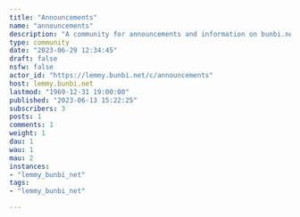 ```yaml
---
title: "Announcements" 
name: "announcements"
description: "A community for announcements and information on bunbi.net | Probably going to be empty lol"
type: community
date: "2023-06-29 12:34:45"
draft: false
nsfw: false
actor_id: "https://lemmy.bunbi.net/c/announcements"
host: lemmy.bunbi.net
lastmod: "1969-12-31 19:00:00"
published: "2023-06-13 15:22:25"
subscribers: 3
posts: 1
comments: 1
weight: 1
dau: 1
wau: 1
mau: 2
instances:
- "lemmy_bunbi_net"
tags: 
- "lemmy_bunbi_net"

---
```


